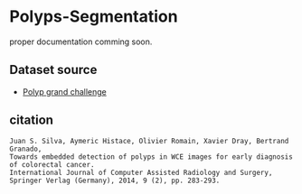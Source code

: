 # Polyps-Segmentation
proper documentation comming soon.

## Dataset source
* [Polyp grand challenge](https://polyp.grand-challenge.org/EtisLarib/)

## citation
```
Juan S. Silva, Aymeric Histace, Olivier Romain, Xavier Dray, Bertrand Granado,
Towards embedded detection of polyps in WCE images for early diagnosis of colorectal cancer.
International Journal of Computer Assisted Radiology and Surgery, 
Springer Verlag (Germany), 2014, 9 (2), pp. 283-293.
```
